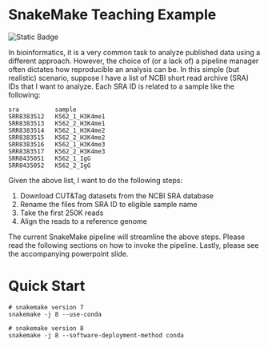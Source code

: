 # SnakeMake Teaching Example

![Static Badge](https://img.shields.io/badge/maintainer-Garth_Kong-green)

In bioinformatics, it is a very common task to analyze published data using a different approach. However, the choice of (or a lack of) a pipeline manager often dictates how reproducible an analysis can be. In this simple (but realistic) scenario, suppose I have a list of NCBI short read archive (SRA) IDs that I want to analyze. Each SRA ID is related to a sample like the following: 

```
sra          sample
SRR8383512   K562_1_H3K4me1
SRR8383513   K562_2_H3K4me1
SRR8383514   K562_1_H3K4me2
SRR8383515   K562_2_H3K4me2
SRR8383516   K562_1_H3K4me3
SRR8383517   K562_2_H3K4me3
SRR8435051   K562_1_IgG
SRR8435052   K562_2_IgG
```

Given the above list, I want to do the following steps:
1. Download CUT&Tag datasets from the NCBI SRA database
2. Rename the files from SRA ID to eligible sample name
3. Take the first 250K reads
4. Align the reads to a reference genome

The current SnakeMake pipeline will streamline the above steps. Please read the following sections on how to invoke the pipeline. Lastly, please see the accompanying powerpoint slide.

# Quick Start

```
# snakemake version 7
snakemake -j 8 --use-conda

# snakemake version 8
snakemake -j 8 --software-deployment-method conda
```